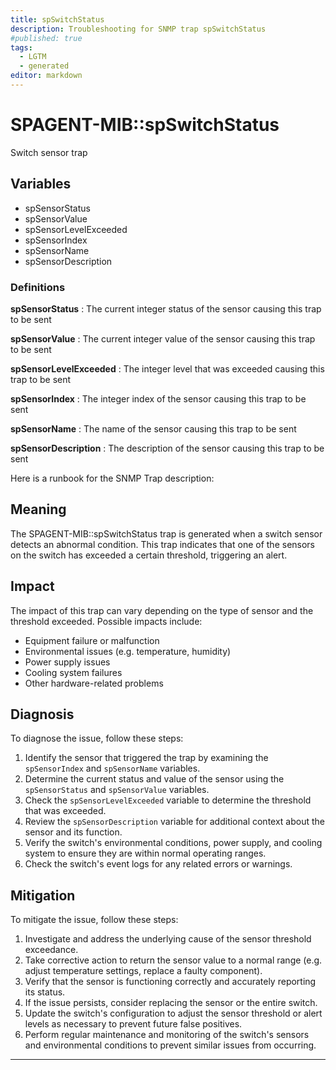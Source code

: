 ```yaml
---
title: spSwitchStatus
description: Troubleshooting for SNMP trap spSwitchStatus
#published: true
tags:
  - LGTM
  - generated
editor: markdown
---
```


# SPAGENT-MIB::spSwitchStatus 

Switch sensor trap 


## Variables


  - spSensorStatus
  - spSensorValue
  - spSensorLevelExceeded
  - spSensorIndex
  - spSensorName
  - spSensorDescription 

### Definitions 


**spSensorStatus** 
: The current integer status of the sensor causing this trap to be sent 

**spSensorValue** 
: The current integer value of the sensor causing this trap to be sent 

**spSensorLevelExceeded** 
: The integer level that was exceeded causing this trap to be sent 

**spSensorIndex** 
: The integer index of the sensor causing this trap to be sent 

**spSensorName** 
: The name of the sensor causing this trap to be sent 

**spSensorDescription** 
: The description of the sensor causing this trap to be sent 


Here is a runbook for the SNMP Trap description:

## Meaning

The SPAGENT-MIB::spSwitchStatus trap is generated when a switch sensor detects an abnormal condition. This trap indicates that one of the sensors on the switch has exceeded a certain threshold, triggering an alert.

## Impact

The impact of this trap can vary depending on the type of sensor and the threshold exceeded. Possible impacts include:

* Equipment failure or malfunction
* Environmental issues (e.g. temperature, humidity)
* Power supply issues
* Cooling system failures
* Other hardware-related problems

## Diagnosis

To diagnose the issue, follow these steps:

1. Identify the sensor that triggered the trap by examining the `spSensorIndex` and `spSensorName` variables.
2. Determine the current status and value of the sensor using the `spSensorStatus` and `spSensorValue` variables.
3. Check the `spSensorLevelExceeded` variable to determine the threshold that was exceeded.
4. Review the `spSensorDescription` variable for additional context about the sensor and its function.
5. Verify the switch's environmental conditions, power supply, and cooling system to ensure they are within normal operating ranges.
6. Check the switch's event logs for any related errors or warnings.

## Mitigation

To mitigate the issue, follow these steps:

1. Investigate and address the underlying cause of the sensor threshold exceedance.
2. Take corrective action to return the sensor value to a normal range (e.g. adjust temperature settings, replace a faulty component).
3. Verify that the sensor is functioning correctly and accurately reporting its status.
4. If the issue persists, consider replacing the sensor or the entire switch.
5. Update the switch's configuration to adjust the sensor threshold or alert levels as necessary to prevent future false positives.
6. Perform regular maintenance and monitoring of the switch's sensors and environmental conditions to prevent similar issues from occurring.
---




